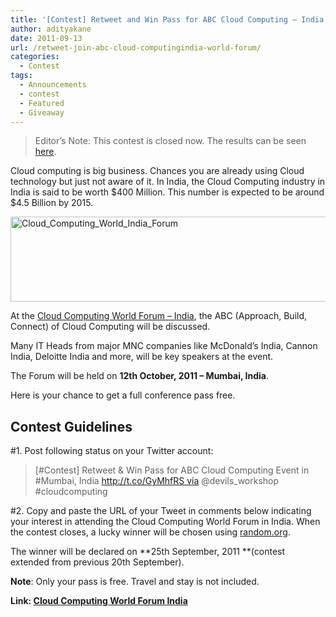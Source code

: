 ```yaml
---
title: '[Contest] Retweet and Win Pass for ABC Cloud Computing – India World Forum'
author: adityakane
date: 2011-09-13
url: /retweet-join-abc-cloud-computingindia-world-forum/
categories:
  - Contest
tags:
  - Announcements
  - contest
  - Featured
  - Giveaway
---
```

> Editor&#8217;s Note: This contest is closed now. The results can be seen [here][1].

Cloud computing is big business. Chances you are already using Cloud technology but just not aware of it. In India, the Cloud Computing industry in India is said to be worth $400 Million. This number is expected to be around $4.5 Billion by 2015.

[<img style="background-image: none; padding-left: 0px; padding-right: 0px; display: inline; padding-top: 0px; border-width: 0px;" title="Cloud_Computing_World_India_Forum" src="http://cdn.devilsworkshop.org/files/2011/08/Cloud_Computing_World_India_Forum_thumb.png" alt="Cloud_Computing_World_India_Forum" width="523" height="136" border="0" />][2]

At the <a href="http://www.cloudcomputinglive.com/india/index.php" onclick="_gaq.push(['_trackEvent', 'outbound-article', 'http://www.cloudcomputinglive.com/india/index.php', 'Cloud Computing World Forum – India']);" >Cloud Computing World Forum – India</a>, the ABC (Approach, Build, Connect) of Cloud Computing will be discussed.

Many IT Heads from major MNC companies like McDonald&#8217;s India, Cannon India, Deloitte India and more, will be key speakers at the event.

The Forum will be held on **12th October, 2011 – Mumbai, India**.

Here is your chance to get a full conference pass free.

## Contest Guidelines

#1. Post following status on your Twitter account:

> [#Contest] Retweet & Win Pass for ABC Cloud Computing Event in #Mumbai, India http://t.co/GyMhfRS via @devils_workshop #cloudcomputing

#2. Copy and paste the URL of your Tweet in comments below indicating your interest in attending the Cloud Computing World Forum in India. When the contest closes, a lucky winner will be chosen using <a href="http://random.org" onclick="_gaq.push(['_trackEvent', 'outbound-article', 'http://random.org', 'random.org']);" >random.org</a>.

The winner will be declared on **25th September, 2011 **(contest extended from previous 20th September).

**Note**: Only your pass is free. Travel and stay is not included.

**Link: <a href="http://www.cloudcomputinglive.com/india/index.php" onclick="_gaq.push(['_trackEvent', 'outbound-article', 'http://www.cloudcomputinglive.com/india/index.php', 'Cloud Computing World Forum India']);" >Cloud Computing World Forum India</a>**

 [1]: http://devilsworkshop.org/results-winner-pass-abc-cloud-computing-india-world-forum/
 [2]: http://cdn.devilsworkshop.org/files/2011/08/Cloud_Computing_World_India_Forum.png
